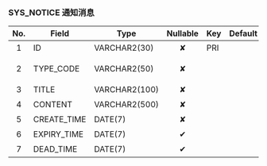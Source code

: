 ### SYS_NOTICE   通知消息 
| No.  | Field  | Type  | Nullable  | Key | Default | Remarks |
| :------------: | ------------ | ------------ | :------------: | ------------ | ------------ | ------------ |
| 1 | ID |  VARCHAR2(30) | ✘  | PRI  |   | 系统主键  |
| 2 | TYPE_CODE |  VARCHAR2(50) | ✘  |   |   | 通知类型编码  |
| 3 | TITLE |  VARCHAR2(100) | ✘  |   |   | 标题  |
| 4 | CONTENT |  VARCHAR2(500) | ✘  |   |   | 内容  |
| 5 | CREATE_TIME |  DATE(7) | ✘  |   |   | 创建时间  |
| 6 | EXPIRY_TIME |  DATE(7) | ✔  |   |   | 过期时间  |
| 7 | DEAD_TIME |  DATE(7) | ✔  |   |   | 必死时间  |


